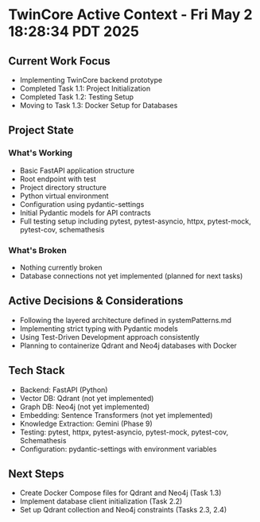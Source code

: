 # TwinCore Active Context - Fri May  2 18:28:34 PDT 2025

## Current Work Focus
- Implementing TwinCore backend prototype
- Completed Task 1.1: Project Initialization
- Completed Task 1.2: Testing Setup
- Moving to Task 1.3: Docker Setup for Databases

## Project State
### What's Working
- Basic FastAPI application structure
- Root endpoint with test
- Project directory structure
- Python virtual environment
- Configuration using pydantic-settings
- Initial Pydantic models for API contracts
- Full testing setup including pytest, pytest-asyncio, httpx, pytest-mock, pytest-cov, schemathesis

### What's Broken
- Nothing currently broken
- Database connections not yet implemented (planned for next tasks)

## Active Decisions & Considerations
- Following the layered architecture defined in systemPatterns.md
- Implementing strict typing with Pydantic models
- Using Test-Driven Development approach consistently
- Planning to containerize Qdrant and Neo4j databases with Docker

## Tech Stack
- Backend: FastAPI (Python)
- Vector DB: Qdrant (not yet implemented)
- Graph DB: Neo4j (not yet implemented)
- Embedding: Sentence Transformers (not yet implemented)
- Knowledge Extraction: Gemini (Phase 9)
- Testing: pytest, httpx, pytest-asyncio, pytest-mock, pytest-cov, Schemathesis
- Configuration: pydantic-settings with environment variables

## Next Steps
- Create Docker Compose files for Qdrant and Neo4j (Task 1.3)
- Implement database client initialization (Task 2.2)
- Set up Qdrant collection and Neo4j constraints (Tasks 2.3, 2.4)
